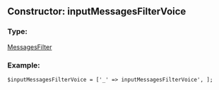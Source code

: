 ## Constructor: inputMessagesFilterVoice  

### Type: 

[MessagesFilter](../types/MessagesFilter.md)
### Example:

```
$inputMessagesFilterVoice = ['_' => inputMessagesFilterVoice', ];
```